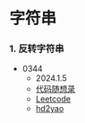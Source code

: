 # 字符串

### 1. 反转字符串
+ 0344
    + 2024.1.5
    + [代码随想录](https://www.programmercarl.com/0344.%E5%8F%8D%E8%BD%AC%E5%AD%97%E7%AC%A6%E4%B8%B2.html#%E7%AE%97%E6%B3%95%E5%85%AC%E5%BC%80%E8%AF%BE)
    + [Leetcode](https://leetcode.cn/problems/reverse-string/)
    + [hd2yao](https://github.com/hd2yao/leetcode/tree/master/string/0344.Reverse-String)